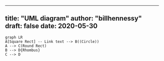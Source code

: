 ---
title: "UML diagram"
author: "billhennessy"
draft: false
date: 2020-05-30
--

```mermaid
graph LR
A[Square Rect] -- Link text --> B((Circle))
A --> C(Round Rect)
B --> D{Rhombus}
C --> D
```


<!--stackedit_data:
eyJwcm9wZXJ0aWVzIjoidGl0bGU6IFVNTCBEaWFncmFtXG5hdX
Rob3I6IGJpbGxoZW5uZXNzeVxudGFnczogdW1sXG5jYXRlZ29y
aWVzOiBMaXZpbmdcbmZlYXR1cmVkSW1hZ2U6IC9pbWFnZXMvaG
VubmVzc3kucG5nXG5zdGF0dXM6IHB1Ymxpc2hlZFxuIiwiaGlz
dG9yeSI6Wy0xOTA2ODk0MjIyLDE0MTA5Mjk0LC0xOTU1OTE3MD
E2LDQ2NjU2OTcwN119
-->